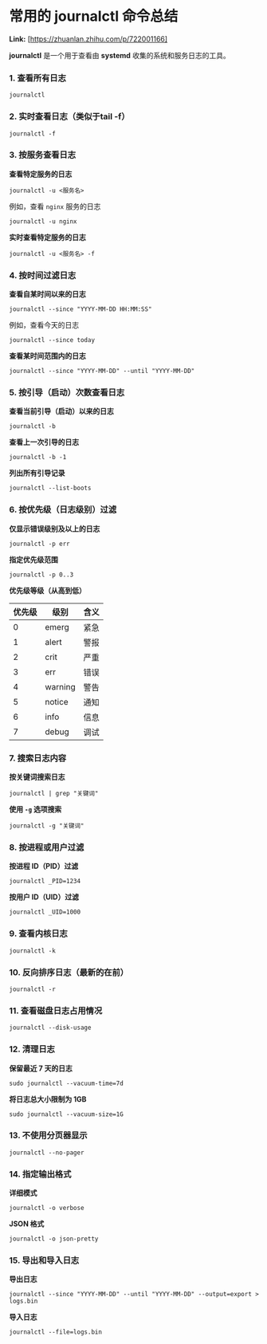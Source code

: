 # 常用的 journalctl 命令总结



 **Link:** [https://zhuanlan.zhihu.com/p/722001166]



**journalctl** 是一个用于查看由 **systemd** 收集的系统和服务日志的工具。

### 1. 查看所有日志  
```
journalctl
```
### 2. 实时查看日志（类似于tail -f）  
```
journalctl -f
```
### 3. 按服务查看日志  

**查看特定服务的日志**

```
journalctl -u <服务名>
```

例如，查看 `nginx` 服务的日志

```
journalctl -u nginx
```

**实时查看特定服务的日志**

```
journalctl -u <服务名> -f
```
### 4. 按时间过滤日志  

**查看自某时间以来的日志**

```
journalctl --since "YYYY-MM-DD HH:MM:SS"
```

例如，查看今天的日志

```
journalctl --since today
```

**查看某时间范围内的日志**

```
journalctl --since "YYYY-MM-DD" --until "YYYY-MM-DD"
```
### 5. 按引导（启动）次数查看日志  

**查看当前引导（启动）以来的日志**

```
journalctl -b
```

**查看上一次引导的日志**

```
journalctl -b -1
```

**列出所有引导记录**

```
journalctl --list-boots
```
### 6. 按优先级（日志级别）过滤  

**仅显示错误级别及以上的日志**

```
journalctl -p err
```

**指定优先级范围**

```
journalctl -p 0..3
```

**优先级等级（从高到低）**

| 优先级 | 级别 | 含义 |
| --- | --- | --- |
| 0 | emerg | 紧急 |
| 1 | alert | 警报 |
| 2 | crit | 严重 |
| 3 | err | 错误 |
| 4 | warning | 警告 |
| 5 | notice | 通知 |
| 6 | info | 信息 |
| 7 | debug | 调试 |

### 7. 搜索日志内容  

**按关键词搜索日志**

```
journalctl | grep "关键词"
```

**使用 `-g` 选项搜索**

```
journalctl -g "关键词"
```
### 8. 按进程或用户过滤  

**按进程 ID（PID）过滤**

```
journalctl _PID=1234
```

**按用户 ID（UID）过滤**

```
journalctl _UID=1000
```
### 9. 查看内核日志  
```
journalctl -k
```
### 10. 反向排序日志（最新的在前）  
```
journalctl -r
```
### 11. 查看磁盘日志占用情况  
```
journalctl --disk-usage
```
### 12. 清理日志  

**保留最近 7 天的日志**

```
sudo journalctl --vacuum-time=7d
```

**将日志总大小限制为 1GB**

```
sudo journalctl --vacuum-size=1G
```
### 13. 不使用分页器显示  
```
journalctl --no-pager
```
### 14. 指定输出格式  

**详细模式**

```
journalctl -o verbose
```

**JSON 格式**

```
journalctl -o json-pretty
```
### 15. 导出和导入日志  

**导出日志**

```
journalctl --since "YYYY-MM-DD" --until "YYYY-MM-DD" --output=export > logs.bin
```

**导入日志**

```
journalctl --file=logs.bin
```
